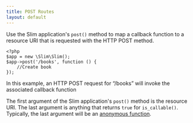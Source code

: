 ```yaml
---
title: POST Routes
layout: default
---
```


Use the Slim application's `post()` method to map a callback function to a resource URI that is requested with
the HTTP POST method.

    <?php
    $app = new \Slim\Slim();
    $app->post('/books', function () {
        //Create book
    });

In this example, an HTTP POST request for “/books” will invoke the associated callback function

The first argument of the Slim application's `post()` method is the resource URI. The last argument is anything that
returns `true` for `is_callable()`. Typically, the last argument will be an [anonymous function][anon-func].

[anon-func]: http://php.net/manual/en/functions.anonymous.php
